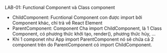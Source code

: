 LAB-01: Functional Component và Class component
- ChildComponent: Fucntional Component con được import bởi Component khác, chỉ trả về React Element
- ParentComponent: Component Cha import ChildComponent, là 1 Class Component, có phương thức khởi tạo, render(), phương thức hủy, ...
- Khi 1 componet như App import ParentComponent nó sẽ chứa cả 2 component trên do ParentComponent có import ChildComponent.